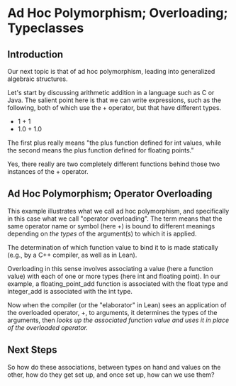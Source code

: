 # Ad Hoc Polymorphism; Overloading; Typeclasses

## Introduction

Our next topic is that of ad hoc polymorphism,
leading into generalized algebraic structures.

Let's start by discussing arithmetic addition
in a language such as C or Java. The salient
point here is that we can write expressions,
such as the following, both of which use the +
operator, but that have different types.

- 1   + 1
- 1.0 + 1.0

The first plus really means "the plus function
defined for int values, while the second means
the plus function defined for floating points."

Yes, there really are two completely different
functions behind those two instances of the +
operator.

## Ad Hoc Polymorphism; Operator Overloading

This example illustrates what we call ad hoc
polymorphism, and specifically in this case what
we call "operator overloading". The term means
that the same operator name or symbol (here +)
is bound to different meanings depending on 
*the types* of the argument(s) to which it is
applied. 

The determination of which function value to
bind it to is made statically (e.g., by a C++
compiler, as well as in Lean).

Overloading in this sense involves associating
a value (here a function value) with each of one
or more types (here int and floating point). In
our example, a floating_point_add function is
associated with the float type and integer_add
is associated with the int type. 

Now when the compiler (or the "elaborator" in 
Lean) sees an application of the overloaded
operator, +, to  arguments, it determines the 
types of the arguments, then *looks up the 
associated function value and uses it in place 
of the overloaded operator.*

## Next Steps

So how do these associations, between types on
hand and values on the other, how do they get
set up, and once set up, how can we use them?